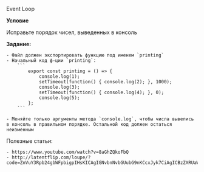 Event Loop

**Условие**

Исправьте порядок чисел, выведенных в консоль

**Задание:**

    - Файл должен экспортировать функцию под именем `printing`
    - Начальный код ф-ции `printing`: 
        ```
            export const printing = () => {
                console.log(1);
                setTimeout(function() { console.log(2); }, 1000);
                console.log(3);
                setTimeout(function() { console.log(4); }, 0);
                console.log(5);
            };
        ```
    
    - Меняйте только аргументы метода `console.log`, чтобы числа вывелись в консоль в правильном порядке. Остальной код должен остаться неизменным

Полезные статьи:

    - https://www.youtube.com/watch?v=8aGhZQkoFbQ
    - http://latentflip.com/loupe/?code=ZnVuY3Rpb24gbWFpbigpIHsKICAgIGNvbnNvbGUubG9nKCcxJyk7CiAgICBzZXRUaW1lb3V0KGZ1bmN0aW9uIHRpbWVyMSgpIHsKICAgICAgICBjb25zb2xlLmxvZygnMicpOwogICAgfSwgMCk7CiAgICBzZXRUaW1lb3V0KGZ1bmN0aW9uIHRpbWVyMigpIHsKICAgICAgICBjb25zb2xlLmxvZygnNCcpOwogICAgfSwgMTAwMCk7CiAgICBjb25zb2xlLmxvZygnNScpOwp9CgptYWluKCk7Cg%3D%3D!!!ICAgIDxkaXYgY2xhc3M9InBhZ2UiPgogICAgICAgIDxzcGFuIGNsYXNzPSJpbWFnZS1zaXplIj48L3NwYW4%2BCiAgICA8L2Rpdj4%3D